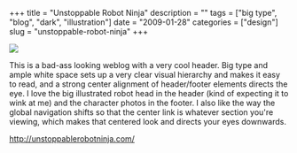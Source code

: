 +++
title = "Unstoppable Robot Ninja"
description = ""
tags = ["big type", "blog", "dark", "illustration"]
date = "2009-01-28"
categories = ["design"]
slug = "unstoppable-robot-ninja"
+++


 

  <div id="screens-thumbs" class="clearfix">
    <div class="txt-center" id="design-submission"><a href="http://unstoppablerobotninja.com/"><img id='bluga-thumbnail-1471' class='bluga-thumbnail large' src='/media/bluga/
wt498047a55d6e9_0.jpg'/></a></div>  
  </div>   
<p>This is a bad-ass looking weblog with a very cool header. Big type and ample white space sets up a very clear visual hierarchy and makes it easy to read, and a strong center alignment of header/footer elements directs the eye. I love the big illustrated robot head in the header (kind of expecting it to wink at me) and the character photos in the footer. I also like the way the global navigation shifts so that the center link is whatever section you're viewing, which makes that centered look and directs your eyes downwards.</p>
<p><a href="http://unstoppablerobotninja.com/">http://unstoppablerobotninja.com/</a></p>




